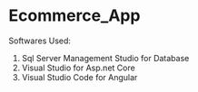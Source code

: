 # Ecommerce_App


Softwares Used:
1. Sql Server Management Studio for Database
2. Visual Studio for Asp.net Core
3. Visual Studio Code for Angular
